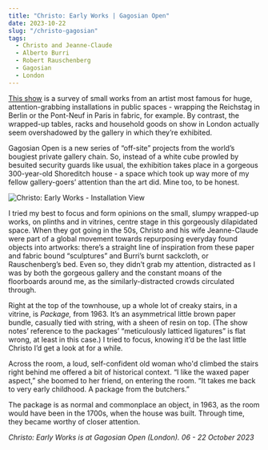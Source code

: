 ```yaml
---
title: "Christo: Early Works | Gagosian Open"
date: 2023-10-22
slug: "/christo-gagosian"
tags:
  - Christo and Jeanne-Claude
  - Alberto Burri
  - Robert Rauschenberg
  - Gagosian
  - London 
---
```


[This show](https://gagosian.com/exhibitions/2023/christo-early-works-curated-by-elena-geuna/) is a survey of small works from an artist most famous for huge, attention-grabbing installations in public spaces - wrapping the Reichstag in Berlin or the Pont-Neuf in Paris in fabric, for example. By contrast, the wrapped-up tables, racks and household goods on show in London actually seem overshadowed by the gallery in which they’re exhibited.

Gagosian Open is a new series of “off-site” projects from the world’s bougiest private gallery chain. So, instead of a white cube prowled by besuited security guards like usual, the exhibition takes place in a gorgeous 300-year-old Shoreditch house - a space which took up way more of my fellow gallery-goers’ attention than the art did. Mine too, to be honest.

![Christo: Early Works - Installation View](/christo-gagosian-1.jpeg)

I tried my best to focus and form opinions on the small, slumpy wrapped-up works, on plinths and in vitrines, centre stage in this gorgeously dilapidated space. When they got going in the 50s, Christo and his wife Jeanne-Claude were part of a global movement towards repurposing everyday found objects into artworks: there’s a straight line of inspiration from these paper and fabric bound “sculptures” and Burri’s burnt sackcloth, or Rauschenberg’s bed. Even so, they didn’t grab my attention, distracted as I was by both the gorgeous gallery and the constant moans of the floorboards around me, as the similarly-distracted crowds circulated through.

Right at the top of the townhouse, up a whole lot of creaky stairs, in a vitrine, is *Package,* from 1963. It’s an asymmetrical little brown paper bundle, casually tied with string, with a sheen of resin on top. (The show notes’ reference to the packages’ “meticulously latticed ligatures” is flat wrong, at least in this case.) I tried to focus, knowing it’d be the last little Christo I’d get a look at for a while.

Across the room, a loud, self-confident old woman who'd climbed the stairs right behind me offered a bit of historical context. “I like the waxed paper aspect,” she boomed to her friend, on entering the room. “It takes me back to very early childhood. A package from the butchers.”

The package is as normal and commonplace an object, in 1963, as the room would have been in the 1700s, when the house was built. Through time, they became worthy of closer attention.

*Christo: Early Works is at Gagosian Open (London). 06 - 22 October 2023*
